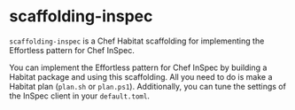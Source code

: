 # scaffolding-inspec

`scaffolding-inspec` is a Chef Habitat scaffolding for implementing the Effortless pattern for Chef InSpec.

You can implement the Effortless pattern for Chef InSpec by building a Habitat package and using this scaffolding. All you need to do is make a Habitat plan (`plan.sh` or `plan.ps1`). Additionally, you can tune the settings of the InSpec client in your `default.toml`.
